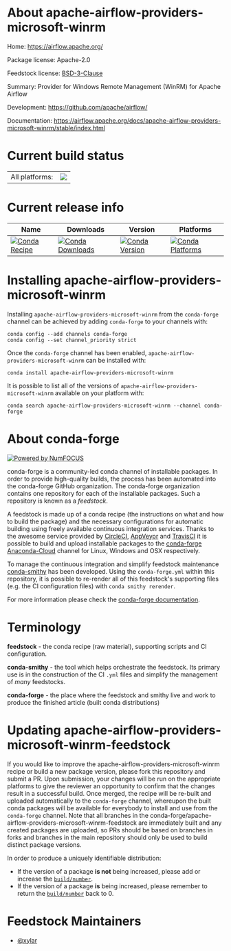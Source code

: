 About apache-airflow-providers-microsoft-winrm
==============================================

Home: https://airflow.apache.org/

Package license: Apache-2.0

Feedstock license: [BSD-3-Clause](https://github.com/conda-forge/apache-airflow-providers-microsoft-winrm-feedstock/blob/master/LICENSE.txt)

Summary: Provider for Windows Remote Management (WinRM) for Apache Airflow

Development: https://github.com/apache/airflow/

Documentation: https://airflow.apache.org/docs/apache-airflow-providers-microsoft-winrm/stable/index.html

Current build status
====================


<table><tr><td>All platforms:</td>
    <td>
      <a href="https://dev.azure.com/conda-forge/feedstock-builds/_build/latest?definitionId=11931&branchName=master">
        <img src="https://dev.azure.com/conda-forge/feedstock-builds/_apis/build/status/apache-airflow-providers-microsoft-winrm-feedstock?branchName=master">
      </a>
    </td>
  </tr>
</table>

Current release info
====================

| Name | Downloads | Version | Platforms |
| --- | --- | --- | --- |
| [![Conda Recipe](https://img.shields.io/badge/recipe-apache--airflow--providers--microsoft--winrm-green.svg)](https://anaconda.org/conda-forge/apache-airflow-providers-microsoft-winrm) | [![Conda Downloads](https://img.shields.io/conda/dn/conda-forge/apache-airflow-providers-microsoft-winrm.svg)](https://anaconda.org/conda-forge/apache-airflow-providers-microsoft-winrm) | [![Conda Version](https://img.shields.io/conda/vn/conda-forge/apache-airflow-providers-microsoft-winrm.svg)](https://anaconda.org/conda-forge/apache-airflow-providers-microsoft-winrm) | [![Conda Platforms](https://img.shields.io/conda/pn/conda-forge/apache-airflow-providers-microsoft-winrm.svg)](https://anaconda.org/conda-forge/apache-airflow-providers-microsoft-winrm) |

Installing apache-airflow-providers-microsoft-winrm
===================================================

Installing `apache-airflow-providers-microsoft-winrm` from the `conda-forge` channel can be achieved by adding `conda-forge` to your channels with:

```
conda config --add channels conda-forge
conda config --set channel_priority strict
```

Once the `conda-forge` channel has been enabled, `apache-airflow-providers-microsoft-winrm` can be installed with:

```
conda install apache-airflow-providers-microsoft-winrm
```

It is possible to list all of the versions of `apache-airflow-providers-microsoft-winrm` available on your platform with:

```
conda search apache-airflow-providers-microsoft-winrm --channel conda-forge
```


About conda-forge
=================

[![Powered by
NumFOCUS](https://img.shields.io/badge/powered%20by-NumFOCUS-orange.svg?style=flat&colorA=E1523D&colorB=007D8A)](https://numfocus.org)

conda-forge is a community-led conda channel of installable packages.
In order to provide high-quality builds, the process has been automated into the
conda-forge GitHub organization. The conda-forge organization contains one repository
for each of the installable packages. Such a repository is known as a *feedstock*.

A feedstock is made up of a conda recipe (the instructions on what and how to build
the package) and the necessary configurations for automatic building using freely
available continuous integration services. Thanks to the awesome service provided by
[CircleCI](https://circleci.com/), [AppVeyor](https://www.appveyor.com/)
and [TravisCI](https://travis-ci.com/) it is possible to build and upload installable
packages to the [conda-forge](https://anaconda.org/conda-forge)
[Anaconda-Cloud](https://anaconda.org/) channel for Linux, Windows and OSX respectively.

To manage the continuous integration and simplify feedstock maintenance
[conda-smithy](https://github.com/conda-forge/conda-smithy) has been developed.
Using the ``conda-forge.yml`` within this repository, it is possible to re-render all of
this feedstock's supporting files (e.g. the CI configuration files) with ``conda smithy rerender``.

For more information please check the [conda-forge documentation](https://conda-forge.org/docs/).

Terminology
===========

**feedstock** - the conda recipe (raw material), supporting scripts and CI configuration.

**conda-smithy** - the tool which helps orchestrate the feedstock.
                   Its primary use is in the construction of the CI ``.yml`` files
                   and simplify the management of *many* feedstocks.

**conda-forge** - the place where the feedstock and smithy live and work to
                  produce the finished article (built conda distributions)


Updating apache-airflow-providers-microsoft-winrm-feedstock
===========================================================

If you would like to improve the apache-airflow-providers-microsoft-winrm recipe or build a new
package version, please fork this repository and submit a PR. Upon submission,
your changes will be run on the appropriate platforms to give the reviewer an
opportunity to confirm that the changes result in a successful build. Once
merged, the recipe will be re-built and uploaded automatically to the
`conda-forge` channel, whereupon the built conda packages will be available for
everybody to install and use from the `conda-forge` channel.
Note that all branches in the conda-forge/apache-airflow-providers-microsoft-winrm-feedstock are
immediately built and any created packages are uploaded, so PRs should be based
on branches in forks and branches in the main repository should only be used to
build distinct package versions.

In order to produce a uniquely identifiable distribution:
 * If the version of a package **is not** being increased, please add or increase
   the [``build/number``](https://docs.conda.io/projects/conda-build/en/latest/resources/define-metadata.html#build-number-and-string).
 * If the version of a package **is** being increased, please remember to return
   the [``build/number``](https://docs.conda.io/projects/conda-build/en/latest/resources/define-metadata.html#build-number-and-string)
   back to 0.

Feedstock Maintainers
=====================

* [@xylar](https://github.com/xylar/)

